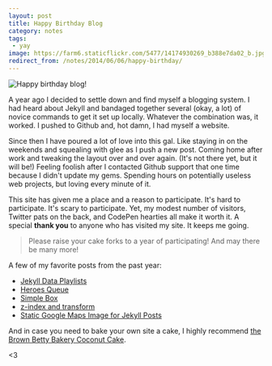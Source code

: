 ```yaml
---
layout: post
title: Happy Birthday Blog
category: notes
tags:
 - yay
image: https://farm6.staticflickr.com/5477/14174930269_b388e7da02_b.jpg
redirect_from: /notes/2014/06/06/happy-birthday/
---
```



<div class="photos">
<img src="https://farm6.staticflickr.com/5477/14174930269_b388e7da02_b.jpg" alt="Happy birthday blog!">
</div>

A year ago I decided to settle down and find myself a blogging system. I had heard about Jekyll and bandaged together several (okay, a lot) of novice commands to get it set up locally. Whatever the combination was, it worked. I pushed to Github and, hot damn, I had myself a website.

Since then I have poured a lot of love into this gal. Like staying in on the weekends and squealing with glee as I push a new post. Coming home after work and tweaking the layout over and over again. (It's not there yet, but it will be!) Feeling foolish after I contacted Github support that one time because I didn't update my gems. Spending hours on potentially useless web projects, but loving every minute of it.

This site has given me a place and a reason to participate. It's hard to participate. It's scary to participate. Yet, my modest number of visitors, Twitter pats on the back, and CodePen hearties all make it worth it. A special **thank you** to anyone who has visited my site. It keeps me going.

> Please raise your cake forks to a year of participating! And may there be many more!

A few of my favorite posts from the past year:

* [Jekyll Data Playlists](http://katydecorah.com/code/2014/03/23/jekyll-data-playlists/)
* [Heroes Queue](/code/2013/12/06/heroes-queue/)
* [Simple Box](/code/2013/12/04/simple-box/)
* [z-index and transform](/code/2014/01/01/z-index-and-transform/)
* [Static Google Maps Image for Jekyll Posts](/code/2013/09/06/google-maps-images-api-for-jekyll/)

And in case you need to bake your own site a cake, I highly recommend [the Brown Betty Bakery Coconut Cake](http://leitesculinaria.com/83362/recipes-brown-betty-bakery-coconut-cake.html).

<3
